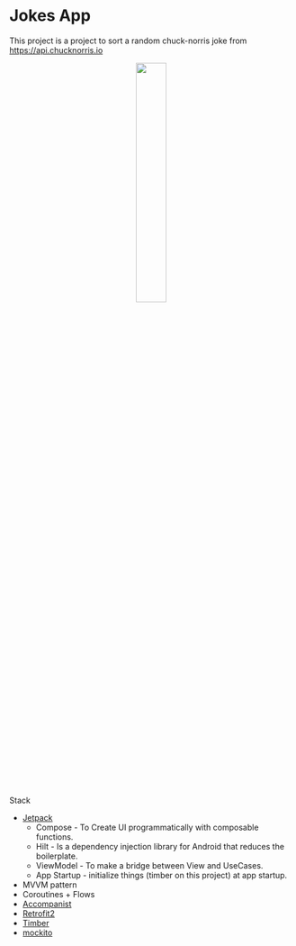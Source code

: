 # Jokes App

  This project is a project to sort a random chuck-norris joke from  https://api.chucknorris.io

<p  align="center">
<img src="joke_app.gif" width="33%"/>
</p

## Stack
- [Jetpack](https://developer.android.com/jetpack)
    - Compose - To Create UI programmatically with composable functions.
    - Hilt - Is a dependency injection library for Android that reduces the boilerplate. 
    - ViewModel - To make a bridge between View and UseCases.
    - App Startup - initialize things (timber on this project) at app startup.
- MVVM pattern
- Coroutines + Flows
- [Accompanist](https://google.github.io/accompanist)
- [Retrofit2](https://github.com/square/retrofit)
- [Timber](https://github.com/JakeWharton/timber)
- [mockito](https://github.com/mockito/mockito)
